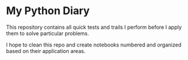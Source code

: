 # My Python Diary

This repository contains all quick tests and trails I perform before I apply them to solve particular problems.

I hope to clean this repo and create notebooks numbered and organized based on their application areas.



